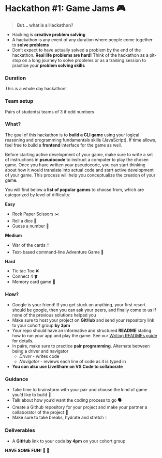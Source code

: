 # Hackathon #1: Game Jams 🎮

> **But… what is a Hackathon?**
- Hacking is **creative problem solving**
- A hackathon is any event of any duration where people come together to **solve problems**
- Don’t expect to have actually solved a problem by the end of the hackathon. **Real life problems are hard!** Think of the hackathon as a pit-stop on a long journey to solve problems or as a training session to practice your **problem solving skills**

### Duration

This is a whole day hackathon!

### Team setup

Pairs of students/ teams of 3 if odd numbers

### What?

The goal of this hackathon is to **build a CLI game** using your logical reasoning and programming fundamentals skills (JavaScript). If time allows, feel free to build a **frontend** interface for the game as well. 

Before starting active development of your game, make sure to write a set of instructions in **pseudocode** to instruct a computer to play the chosen game. Once you have written your pseudocode, you can start thinking about how it would translate into actual code and start active development of your game. This process will help you conceptualize the creation of your game. 

You will find below a **list of popular games** to choose from, which are categorized by level of difficulty: 

**Easy**

- Rock Paper Scissors ✂️
- Roll a dice 🎲
- Guess a number 🔢

**Medium**

- War of the cards 🃏
- Text-based command-line Adventure Game 🦸

**Hard**

- Tic tac Toe ❌
- Connect 4 🍀
- Memory card game 🎴

### How?

- Google is your friend! If you get stuck on anything, your first resort should be google, then you can ask your peers, and finally come to us if none of the previous solutions helped you
- Make sure to host your project on **GitHub** and send your repository link to your cohort group **by 3pm**
- Your repo should have an informative and structured **README** stating how to run your app and play the game. See our [Writing READMEs guide](https://github.com/getfutureproof/fp_guides_wiki/wiki/Writing-READMEs) for details.
- In pairs, make sure to practice **pair programming**. Alternate between being a driver and navigator
    - *Driver -* writes code
    - *Navigator* - reviews each line of code as it is typed in
- **You can also use LiveShare on VS Code to collaborate**

### Guidance

- Take time to brainstorm with your pair and choose the kind of game you’d like to build 🧠
- Talk about how you’d want the coding process to go 🗣️
- Create a Github repository for your project and make your partner a collaborator of the project 📁
- Make sure to take breaks, hydrate and stretch 💧

### Deliverables

- A  **GitHub** link to your code **by 4pm** on your cohort group

**HAVE SOME FUN!** 🕺 💃
